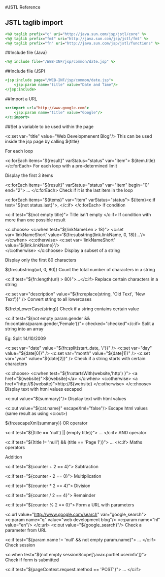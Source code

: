 #JSTL Reference

## JSTL taglib import 
``` JSP
<%@ taglib prefix="c" uri="http://java.sun.com/jsp/jstl/core" %>
<%@ taglib prefix="fmt" uri="http://java.sun.com/jsp/jstl/fmt" %>
<%@ taglib prefix="fn" uri="http://java.sun.com/jsp/jstl/functions" %>
```
##Include file (Java)

``` JSP
<%@ include file="/WEB-INF/jsp/common/date.jsp" %>
```

##Include file (JSP)
``` JSP
<jsp:include page="/WEB-INF/jsp/common/date.jsp">
	<jsp:param name="title" value="Date and Time"/>
</jsp:include>
```
##Import a URL
``` JSP
<c:import url="http://www.google.com">
	<jsp:param name="title" value="Google"/>
</c:import>
```
##Set a variable to be used within the page

<c:set var="title" value="Web Developmenent Blog"/>
This can be used inside the jsp page by calling ${title}

For each loop

<c:forEach items="${result}" varStatus="status" var="item">
	${item.title}
</c:forEach>
For each loop with a pre-determined limit

Display the first 3 items

<c:forEach items="${result}" varStatus="status" 
var="item" begin="0" end="2">
	...
</c:forEach>
Check if it is the last item in the loop

<c:forEach items="${items}" var="item" varStatus="status">
	${item}<c:if test="${not status.last}">, </c:if>
</c:forEach>
If condition

<c:if test="${not empty title}">
	Title isn't empty
</c:if>
If condition with more than one possible result

<c:choose>
   	<c:when test="${linkNameLen > 18}">
   		<c:set var='linkNameShort' value='${fn:substring(link.linkName, 0, 18)}...'/>
   	</c:when>
   	<c:otherwise>
    		<c:set var='linkNameShort' value='${link.linkName}'/>  				
   	</c:otherwise>
</c:choose>
Display a subset of a string

Display only the first 80 characters

${fn:substring(url, 0, 80)}
Count the total number of characters in a string

<c:if test="${fn:length(url) > 80}">...</c:if>
Replace certain characters in a string

<c:set var="description" 
value="${fn:replace(string, 'Old Text', 'New Text')}" />
Convert string to all lowercases

${fn:toLowerCase(string)}
Check if a string contains certain value

<c:if test="${not empty param.gender && 
fn:contains(param.gender,'Female')}"> checked="checked"</c:if>
Split a string into an array

Eg: Split 14/10/2009

<c:set var="date" value="${fn:split(start_date, '/')}" />  
<c:set var="day" value="${date[0]}" />
<c:set var="month" value="${date[1]}" />
<c:set var="year" value="${date[2]}" />
Check if a string starts with certain characters

<c:choose>
	<c:when test="${fn:startsWith(website,'http') }">
		<a href="${website}">${website}</a>
	</c:when>
	<c:otherwise>
		<a href="http://${website}">http://${website}</a>
	</c:otherwise>
</c:choose>
Display text with html values escaped

<c:out value="${summary}"/>
Display text with html values

<c:out value="${cat.name}" escapeXml="false"/>
Escape html values (same result as using <c:out>)

${fn:escapeXml(summary)}
OR operator

<c:if test="${(title == 'null') || (empty title)}">
	...
</c:if>
AND operator

<c:if test="${(title != 'null') && (title == 'Page 1')}">
	...
</c:if>
Maths operators

Addition

<c:if test="${counter + 2 == 4}">
Subtraction

<c:if test="${counter - 2 == 0}">
Multiplication

<c:if test="${counter * 2 == 4}">
Division

<c:if test="${counter / 2 == 4}">
Remainder

<c:if test="${counter % 2 == 0}">
Form a URL with parameters

<c:url value="http://www.google.com/search" var="google_search">
	<c:param name="q" value="web development blog"/>
	<c:param name="hl" value="en"/>
</c:url>
<c:out value="${google_search}"/>
Check a parameter from URL

<c:if test="${param.name != 'null' && not empty param.name}">
	...
</c:if>
Check session

<c:when test="${not empty sessionScope['javax.portlet.userinfo']}">
Check if form is submitted

<c:if test="${pageContext.request.method == 'POST'}">
	...
</c:if>